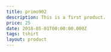 ```yaml
---
title: primo902
description: This is a first product.
price: 25
date: 2018-05-01T00:00:00.000Z
tags: tshirt
layout: product
---
```


